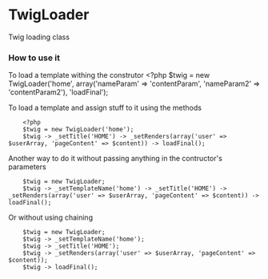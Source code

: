 # TwigLoader
Twig loading class
### How to use it
To load a template withing the construtor
    <?php
    $twig = new TwigLoader('home', array('nameParam' => 'contentParam', 'nameParam2' => 'contentParam2'), 'loadFinal');

To load a template and assign stuff to it using the methods
```
    <?php
    $twig = new TwigLoader('home');
    $twig -> _setTitle('HOME') -> _setRenders(array('user' => $userArray, 'pageContent' => $content)) -> loadFinal();
```

Another way to do it without passing anything in the contructor's parameters
```
    $twig = new TwigLoader;
    $twig -> _setTemplateName('home') -> _setTitle('HOME') -> _setRenders(array('user' => $userArray, 'pageContent' => $content)) -> loadFinal();
```

Or without using chaining
```
    $twig = new TwigLoader;
    $twig -> _setTemplateName('home');
    $twig -> _setTitle('HOME');
    $twig -> _setRenders(array('user' => $userArray, 'pageContent' => $content));
    $twig -> loadFinal();
```
